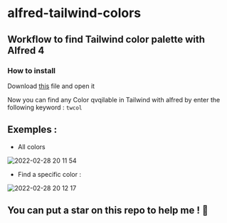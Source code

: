 # alfred-tailwind-colors

## Workflow to find Tailwind color palette with Alfred 4

### How to install 

Download [this](https://github.com/MatthysDev/alfred-tailwind-colors) file and open it

Now you can find any Color qvqilable in Tailwind with alfred by enter the following keyword : ```twcol```

## Exemples :

- All colors 

![2022-02-28 20 11 54](https://user-images.githubusercontent.com/81434852/156044207-aceb951c-89cd-4484-945b-9e89df83efec.gif)

- Find a specific color : 

![2022-02-28 20 12 17](https://user-images.githubusercontent.com/81434852/156044233-368dcd1a-dd7f-4f52-99bb-5ee82045b5c4.gif)

## You can put a star on this repo to help me ! 🙏
